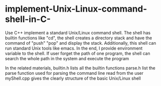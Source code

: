 # implement-Unix-Linux-command-shell-in-C-
Use C++ implement a standard Unix/Linux command shell. The shell has builtin functions like "cd", the shell creates a directory stack and have the command of "push" "pop" and display the stack. Additionally, this shell can run standard Unix tools like emacs. In the end, I provide environment variable to the shell. If user forget the path of one program, the shell can search the whole path in the system and execute the program

In the related materials, builtin.h lists all the builtin functions parse.h list the parse function used for parsing the command line read from the user myShell.cpp gives the clearly structure of the basic Unix/Linux shell
